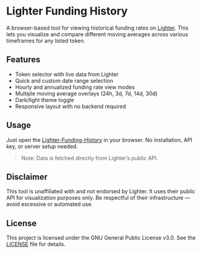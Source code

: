 # Lighter Funding History

A browser-based tool for viewing historical funding rates on [Lighter](https://lighter.xyz/). This lets you visualize and compare different moving averages across various timeframes for any listed token.

## Features

- Token selector with live data from Lighter
- Quick and custom date range selection
- Hourly and annualized funding rate view modes
- Multiple moving average overlays (24h, 3d, 7d, 14d, 30d)
- Dark/light theme toggle
- Responsive layout with no backend required

## Usage

Just open the [Lighter-Funding-History](https://wirewave.github.io/Lighter-Funding-History/) in your browser. No installation, API key, or server setup needed.

> Note: Data is fetched directly from Lighter’s public API.

## Disclaimer

This tool is unaffiliated with and not endorsed by Lighter. It uses their public API for visualization purposes only. Be respectful of their infrastructure — avoid excessive or automated use.

## License

This project is licensed under the GNU General Public License v3.0. See the [LICENSE](./LICENSE) file for details.
